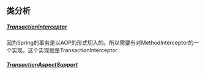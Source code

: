 ## 类分析

##### [TransactionInterceptor](https://github.com/jiange2/transactionmanagerlearn/blob/master/note/source/TransactionInterceptor.md)

因为Spring的事务是以AOP的形式切入的。所以需要有对MethodInterceptor的一个实现。这个实现就是TransactionInterceptor.

##### [TransactionAspectSupport](https://github.com/jiange2/transactionmanagerlearn/blob/master/note/source/TransactionAspectSupport.md)


